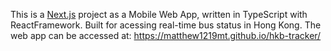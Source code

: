 This is a [Next.js](https://nextjs.org) project as a Mobile Web App, written in TypeScript with ReactFramework. Built for acessing real-time bus status in Hong Kong. The web app can be accessed at: https://matthew1219mt.github.io/hkb-tracker/